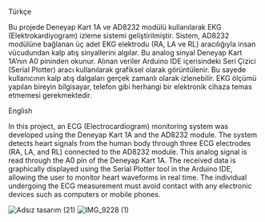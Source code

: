 Türkçe

Bu projede Deneyap Kart 1A ve AD8232 modülü kullanılarak EKG (Elektrokardiyogram) izleme sistemi geliştirilmiştir. 
Sistem, AD8232 modülüne bağlanan üç adet EKG elektrodu (RA, LA ve RL) aracılığıyla insan vücudundan kalp atış sinyallerini algılar. 
Bu analog sinyal Deneyap Kart 1A’nın A0 pininden okunur.
Alınan veriler Arduino IDE içerisindeki Seri Çizici (Serial Plotter) aracı kullanılarak grafiksel olarak görüntülenir. Bu sayede kullanıcının kalp atış dalgaları gerçek zamanlı olarak izlenebilir.
EKG ölçümü yapılan bireyin bilgisayar, telefon gibi herhangi bir elektronik cihaza temas etmemesi gerekmektedir.

English

In this project, an ECG (Electrocardiogram) monitoring system was developed using the Deneyap Kart 1A and the AD8232 module.
The system detects heart signals from the human body through three ECG electrodes (RA, LA, and RL) connected to the AD8232 module.
This analog signal is read through the A0 pin of the Deneyap Kart 1A.
The received data is graphically displayed using the Serial Plotter tool in the Arduino IDE, allowing the user to monitor heart waveforms in real time.
The individual undergoing the ECG measurement must avoid contact with any electronic devices such as computers or mobile phones.

![Adsız tasarım (21)](https://github.com/user-attachments/assets/4ecfb984-f534-4a01-9dbb-6d8c1adbd2d1)
![IMG_9228 (1)](https://github.com/user-attachments/assets/942d2599-8fb1-467f-a13e-e2b06b0612d0)

